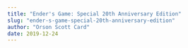 ```yaml
---
title: "Ender's Game: Special 20th Anniversary Edition"
slug: "ender-s-game-special-20th-anniversary-edition"
author: "Orson Scott Card"
date: 2019-12-24
---
```

